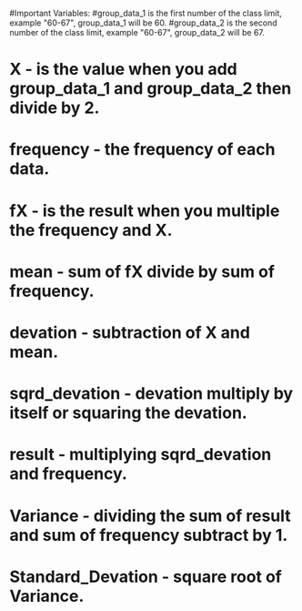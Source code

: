 #Important Variables:
#group_data_1 is the first number of the class limit, example "60-67", group_data_1 will be 60.
#group_data_2 is the second number of the class limit, example "60-67", group_data_2 will be 67.

# X - is the value when you add group_data_1 and group_data_2 then divide by 2.

# frequency - the frequency of each data.

# fX - is the result when you multiple the frequency and X.

# mean - sum of fX divide by sum of frequency.

# devation - subtraction of X and mean.

# sqrd_devation - devation multiply by itself or squaring the devation.

# result - multiplying sqrd_devation and frequency.

# Variance - dividing the sum of result and sum of frequency subtract by 1.

# Standard_Devation - square root of Variance.
